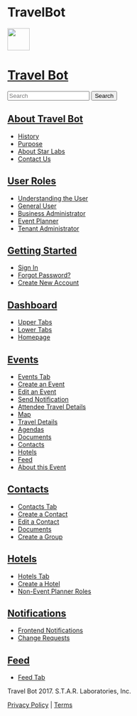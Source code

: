 # TravelBot

<!doctype html>
<html lang= "en">
<head>
<meta charset="utf-8">
<title>Travel Bot</title>
<link rel="stylesheet" href="Travel Bot.css">
</head>
<body class="body">
  <div class="header">
    <div class="header-banner">
      <div class="header-logo">
        <a href="_">
          <img src="https://cdn3.iconfinder.com/data/icons/block/32/robot_head-512.png" height="50" width="50""><h1>Travel Bot</h1></a>
        </div>
      </div>
    </div>
  </div>
  <main>
    <section class="hero-unit search-box">
  <form role="search" class="search" data-search="" data-instant="true" autocomplete="off" action="/hc/en-us/search" accept-charset="UTF-8" method="get">
    <input name="utf8" type="hidden" value="✓">
    <input type="search" name="query" id="query" placeholder="Search" autocomplete="off" aria-label="Search">
<input type="submit" name="commit" value="Search">
</form>
</section>
<div class="homepage-content">
  <section class="knowledge-base">
      <div class="category-tree">
          <section class="category">
              <section class="section">
                <h2>
                  <a href="_">About Travel Bot</a>
                </h2>
                  <ul class="article-list">
                      <li>
                        <a href="_">History</a>
                      </li>
                      <li>
                        <a href="_">Purpose</a>
                      </li>
                      <li>
                        <a href="_">About Star Labs</a>
                      </li>
                      <li>
                        <a href="_">Contact Us</a>
                      </li>
              </section>
              <section class="section">
                <h2>
                  <a href="_">User Roles</a>
                </h2>
                  <ul class="article-list">
                      <li>
                        <a href="_">Understanding the User</a>
                      </li>
                      <li>
                        <a href="_">General User</a>
                      </li>
                      <li>
                        <a href="_">Business Administrator</a>
                      </li>
                      <li>
                        <a href="_">Event Planner</a>
                      </li>
                      <li>
                        <a href="_">Tenant Administrator</a>
                      </li>
              </section>
              <section class="section">
                <h2>
                  <a href="_">Getting Started</a>
                </h2>
                  <ul class="article-list">
                      <li>
                        <a href="_">Sign In</a>
                      </li>
                      <li>
                        <a href="_">Forgot Password?</a>
                      </li>
                      <li>
                        <a href="_">Create New Account</a>
                      </li>
                  </ul>
              </section>
              <section class="section">
                <h2>
                  <a href="_">Dashboard</a>
                </h2>
                  <ul class="article-list">
                      <li>
                        <a href="_">Upper Tabs</a>
                      </li>
                      <li>
                        <a href="_">Lower Tabs</a>
                      </li>
                      <li>
                        <a href="_">Homepage</a>
                      </li>
                  </ul>
              </section>
              <section class="section">
                <h2>
                  <a href="_">Events</a>
                </h2>
                  <ul class="article-list">
                      <li>
                        <a href="_">Events Tab</a>
                      </li>
                      <li>
                        <a href="_">Create an Event</a>
                      </li>
                      <li>
                        <a href="_">Edit an Event</a>
                      </li>
                      <li>
                        <a href="_">Send Notification</a>
                      </li>
                      <li>
                        <a href="_">Attendee Travel Details</a>
                      </li>
                      <li>
                        <a href="_">Map</a>
                      </li>
                      <li>
                        <a href="_">Travel Details</a>
                      </li>
                      <li>
                        <a href="_">Agendas</a>
                      </li>
                      <li>
                        <a href="_">Documents</a>
                      </li>
                      <li>
                        <a href="_">Contacts</a>
                      </li>
                      <li>
                        <a href="_">Hotels</a>
                      </li>
                      <li>
                        <a href="_">Feed</a>
                      </li>
                      <li>
                        <a href="_">About this Event</a>
                      </li>
                  </ul>
              </section>
              <section class="section">
                <h2>
                  <a href="_">Contacts</a>
                </h2>
                  <ul class="article-list">
                      <li>
                        <a href="_">Contacts Tab</a>
                      </li>
                      <li>
                        <a href="_">Create a Contact</a>
                      </li>
                      <li>
                        <a href="_">Edit a Contact</a>
                      </li>
                      <li>
                        <a href="_">Documents</a>
                      </li>
                      <li>
                        <a href="_">Create a Group</a>
                      </li>
                  </ul>
              </section>
              <section class="section">
                <h2>
                  <a href="_">Hotels</a>
                </h2>
                  <ul class="article-list">
                      <li>
                        <a href="_">Hotels Tab</a>
                      </li>
                      <li>
                        <a href="_">Create a Hotel</a>
                      </li>
                      <li>
                        <a href="_">Non-Event Planner Roles</a>
                      </li>
                  </ul>
              </section>
              <section class="section">
                <h2>
                  <a href="_">Notifications</a>
                </h2>
                  <ul class="article-list">
                      <li>
                        <a href="_">Frontend Notifications</a>
                      </li>
                      <li>
                        <a href="_">Change Requests</a>
                      </li>
                  </ul>
              </section>
              <section class="section">
                <h2>
                  <a href="_">Feed</a>
                </h2>
                  <ul class="article-list">
                      <li>
                        <a href="_">Feed Tab</a>
                      </li>
                  </ul>
              </section>
      </div>
  </section>
</div>
  </main>
  <footer class="footer">
    <p class="credit">Travel Bot 2017. S.T.A.R. Laboratories, Inc.</p>
    <p class="privacy">
      <a href="_">Privacy Policy</a> | <a href="_">Terms</a></p>
  </footer>
</body>

</html>
